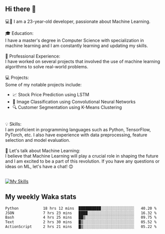 ## Hi there 👋

💻🤖 I am a 23-year-old developer, passionate about Machine Learning.</br>

🎓 Education:</br>
I have a master's degree in Computer Science with specialization in machine learning and I am constantly learning and updating my skills.
</br></br>
💼 Professional Experience:</br>
I have worked on several projects that involved the use of machine learning algorithms to solve real-world problems.
</br></br>
💻 Projects:</br>
Some of my notable projects include:
</br>
- 📈 Stock Price Prediction using LSTM</br>
- 🤖 Image Classification using Convolutional Neural Networks</br>
- 🔍 Customer Segmentation using K-Means Clustering</br>
</br>
💡 Skills:</br>
I am proficient in programming languages such as Python, TensorFlow, PyTorch, etc. I also have experience with data preprocessing, feature selection and model evaluation.
</br></br>
💬 Let's talk about Machine Learning:</br>
I believe that Machine Learning will play a crucial role in shaping the future and I am excited to be a part of this revolution. If you have any questions or ideas on ML, let's have a chat! 😊
</br></br>

[![My Skills](https://skillicons.dev/icons?i=html,css,docker,express,figma,firebase,graphql,nodejs,react,ts,vue,py,pytorch)](https://skillicons.dev)

## My weekly Waka stats

<!--START_SECTION:waka-->

```txt
Python           18 hrs 12 mins  ██████████░░░░░░░░░░░░░░░   40.20 %
JSON             7 hrs 23 mins   ████░░░░░░░░░░░░░░░░░░░░░   16.32 %
Bash             4 hrs 25 mins   ██▒░░░░░░░░░░░░░░░░░░░░░░   09.75 %
Text             2 hrs 30 mins   █▒░░░░░░░░░░░░░░░░░░░░░░░   05.52 %
ActionScript     2 hrs 21 mins   █▒░░░░░░░░░░░░░░░░░░░░░░░   05.22 %
```

<!--END_SECTION:waka-->
